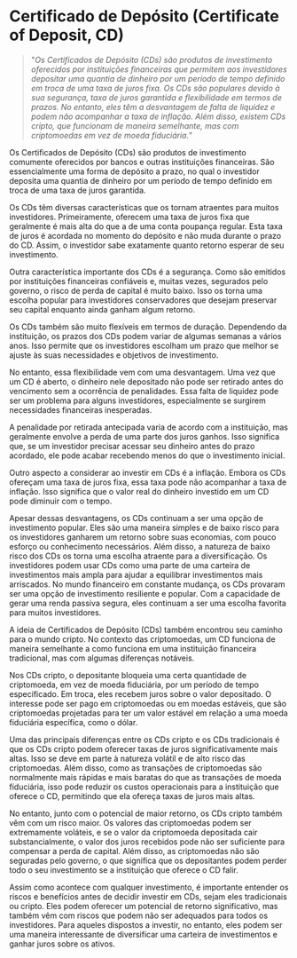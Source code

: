 # Certificado de Depósito (Certificate of Deposit, CD)

>"*Os Certificados de Depósito (CDs) são produtos de investimento oferecidos por instituições financeiras que permitem aos investidores depositar uma quantia de dinheiro por um período de tempo definido em troca de uma taxa de juros fixa. Os CDs são populares devido à sua segurança, taxa de juros garantida e flexibilidade em termos de prazos. No entanto, eles têm a desvantagem de falta de liquidez e podem não acompanhar a taxa de inflação. Além disso, existem CDs cripto, que funcionam de maneira semelhante, mas com criptomoedas em vez de moeda fiduciária.*"

Os Certificados de Depósito (CDs) são produtos de investimento comumente oferecidos por bancos e outras instituições financeiras. São essencialmente uma forma de depósito a prazo, no qual o investidor deposita uma quantia de dinheiro por um período de tempo definido em troca de uma taxa de juros garantida.

Os CDs têm diversas características que os tornam atraentes para muitos investidores. Primeiramente, oferecem uma taxa de juros fixa que geralmente é mais alta do que a de uma conta poupança regular. Esta taxa de juros é acordada no momento do depósito e não muda durante o prazo do CD. Assim, o investidor sabe exatamente quanto retorno esperar de seu investimento.

Outra característica importante dos CDs é a segurança. Como são emitidos por instituições financeiras confiáveis e, muitas vezes, segurados pelo governo, o risco de perda de capital é muito baixo. Isso os torna uma escolha popular para investidores conservadores que desejam preservar seu capital enquanto ainda ganham algum retorno.

Os CDs também são muito flexíveis em termos de duração. Dependendo da instituição, os prazos dos CDs podem variar de algumas semanas a vários anos. Isso permite que os investidores escolham um prazo que melhor se ajuste às suas necessidades e objetivos de investimento.

No entanto, essa flexibilidade vem com uma desvantagem. Uma vez que um CD é aberto, o dinheiro nele depositado não pode ser retirado antes do vencimento sem a ocorrência de penalidades. Essa falta de liquidez pode ser um problema para alguns investidores, especialmente se surgirem necessidades financeiras inesperadas.

A penalidade por retirada antecipada varia de acordo com a instituição, mas geralmente envolve a perda de uma parte dos juros ganhos. Isso significa que, se um investidor precisar acessar seu dinheiro antes do prazo acordado, ele pode acabar recebendo menos do que o investimento inicial.

Outro aspecto a considerar ao investir em CDs é a inflação. Embora os CDs ofereçam uma taxa de juros fixa, essa taxa pode não acompanhar a taxa de inflação. Isso significa que o valor real do dinheiro investido em um CD pode diminuir com o tempo.

Apesar dessas desvantagens, os CDs continuam a ser uma opção de investimento popular. Eles são uma maneira simples e de baixo risco para os investidores ganharem um retorno sobre suas economias, com pouco esforço ou conhecimento necessários. Além disso, a natureza de baixo risco dos CDs os torna uma escolha atraente para a diversificação. Os investidores podem usar CDs como uma parte de uma carteira de investimentos mais ampla para ajudar a equilibrar investimentos mais arriscados. No mundo financeiro em constante mudança, os CDs provaram ser uma opção de investimento resiliente e popular. Com a capacidade de gerar uma renda passiva segura, eles continuam a ser uma escolha favorita para muitos investidores.

A ideia de Certificados de Depósito (CDs) também encontrou seu caminho para o mundo cripto. No contexto das criptomoedas, um CD funciona de maneira semelhante a como funciona em uma instituição financeira tradicional, mas com algumas diferenças notáveis.

Nos CDs cripto, o depositante bloqueia uma certa quantidade de criptomoeda, em vez de moeda fiduciária, por um período de tempo especificado. Em troca, eles recebem juros sobre o valor depositado. O interesse pode ser pago em criptomoedas ou em moedas estáveis, que são criptomoedas projetadas para ter um valor estável em relação a uma moeda fiduciária específica, como o dólar.

Uma das principais diferenças entre os CDs cripto e os CDs tradicionais é que os CDs cripto podem oferecer taxas de juros significativamente mais altas. Isso se deve em parte à natureza volátil e de alto risco das criptomoedas. Além disso, como as transações de criptomoedas são normalmente mais rápidas e mais baratas do que as transações de moeda fiduciária, isso pode reduzir os custos operacionais para a instituição que oferece o CD, permitindo que ela ofereça taxas de juros mais altas.

No entanto, junto com o potencial de maior retorno, os CDs cripto também vêm com um risco maior. Os valores das criptomoedas podem ser extremamente voláteis, e se o valor da criptomoeda depositada cair substancialmente, o valor dos juros recebidos pode não ser suficiente para compensar a perda de capital. Além disso, as criptomoedas não são seguradas pelo governo, o que significa que os depositantes podem perder todo o seu investimento se a instituição que oferece o CD falir.

Assim como acontece com qualquer investimento, é importante entender os riscos e benefícios antes de decidir investir em CDs, sejam eles tradicionais ou cripto. Eles podem oferecer um potencial de retorno significativo, mas também vêm com riscos que podem não ser adequados para todos os investidores. Para aqueles dispostos a investir, no entanto, eles podem ser uma maneira interessante de diversificar uma carteira de investimentos e ganhar juros sobre os ativos.

